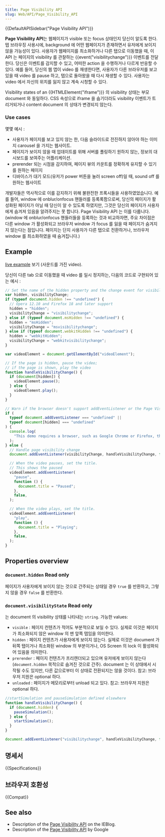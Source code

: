 ```yaml
---
title: Page Visibility API
slug: Web/API/Page_Visibility_API
---
```


{{DefaultAPISidebar("Page Visibility API")}}

**Page Visibility API**는 웹페이지가 visible 또는 focus 상태인지 당신이 알도록 한다. 탭 브라우징 사용시에, background 에 어떤 웹페이지가 존재하면서 유저에게 보이지 않을 가능성이 있다. 사용자가 웹페이지를 최소화하거나 다른 탭으로 이동했을 때, 이 API 는 페이지의 visibility 를 관찰하는 {{event("visibilitychange")}} 이벤트를 전달한다. 당신은 이벤트를 감지할 수 있고, 어떠한 action 을 수행하거나 다르게 반응할 수 있다. 예를 들어, 당신의 웹 앱이 video 를 재생한다면, 사용자가 다른 브라우저를 보고 있을 때 video 를 pause 하고, 탭으로 돌아왔을 때 다시 재생할 수 있다. 사용자는 video 에서 자신의 위치를 잃지 않고 계속 시청할 수 있다.

Visibility states of an {{HTMLElement("iframe")}} 의 visibility 상태는 부모 document 와 동일하다. CSS 속성으로 iframe 을 숨기더라도 visibility 이벤트가 트리거되거나 content document 의 상태가 변경되지 않는다.

### Use cases

몇몇 예시 :

- 사용자가 페이지를 보고 있지 않는 한, 다음 슬라이드로 전진하지 않아야 하는 이미지 carousel 을 가지는 웹사이트.
- 페이지가 보이지 않을 때 업데이트를 위해 서버를 폴링하기 원하지 않는, 정보의 대시보드를 보여주는 어플리케이션.
- prerender 되는 시점을 감지하여, 페이지 뷰의 카운트를 정확하게 유지할 수 있기를 원하는 페이지
- 디바이스가 대기 모드(유저가 power 버튼을 눌러 screen off)일 때, sound off 를 원하는 웹사이트

개발자들은 역사적으로 이를 감지하기 위해 불완전한 프록시들을 사용하였었습니다. 예를 들어, window 에 onblur/onfocus 핸들러를 등록록함으로써, 당신의 페이지가 활성화된 페이지가 아닐 때 당신이 알 수 있도록 하였지만, 그것은 당신의 페이지가 사용자에게 숨겨져 있음을 알려주지는 못 합니다. Page Visibility API 는 이를 다룹니다. (window 에 onblur/onfocus 핸들러들을 등록하는 것과 비교하자면, 주요 차이점은 다른 window 가 활성화되고 브라우저 window 가 focus 를 잃을 때 페이지가 숨겨지지 않는다는 점입니다. 페이지는 단지 사용자가 다른 탭으로 전환하거나, 브라우저 window 를 최소화하였을 때 숨겨집니다.)

## Example

[live example](http://daniemon.com/tech/webapps/page-visibility/) 보기 (사운드를 가진 video).

당신이 다른 tab 으로 이동했을 때 video 를 일시 정지하는, 다음의 코드로 구현되어 있는 예시 :

```js
// Set the name of the hidden property and the change event for visibility
var hidden, visibilityChange;
if (typeof document.hidden !== "undefined") {
  // Opera 12.10 and Firefox 18 and later support
  hidden = "hidden";
  visibilityChange = "visibilitychange";
} else if (typeof document.msHidden !== "undefined") {
  hidden = "msHidden";
  visibilityChange = "msvisibilitychange";
} else if (typeof document.webkitHidden !== "undefined") {
  hidden = "webkitHidden";
  visibilityChange = "webkitvisibilitychange";
}

var videoElement = document.getElementById("videoElement");

// If the page is hidden, pause the video;
// if the page is shown, play the video
function handleVisibilityChange() {
  if (document[hidden]) {
    videoElement.pause();
  } else {
    videoElement.play();
  }
}

// Warn if the browser doesn't support addEventListener or the Page Visibility API
if (
  typeof document.addEventListener === "undefined" ||
  typeof document[hidden] === "undefined"
) {
  console.log(
    "This demo requires a browser, such as Google Chrome or Firefox, that supports the Page Visibility API.",
  );
} else {
  // Handle page visibility change
  document.addEventListener(visibilityChange, handleVisibilityChange, false);

  // When the video pauses, set the title.
  // This shows the paused
  videoElement.addEventListener(
    "pause",
    function () {
      document.title = "Paused";
    },
    false,
  );

  // When the video plays, set the title.
  videoElement.addEventListener(
    "play",
    function () {
      document.title = "Playing";
    },
    false,
  );
}
```

## Properties overview

### `document.hidden` Read only

페이지가 사용자에게 보이지 않는 것으로 간주되는 상태일 경우 `true` 를 반환하고, 그렇지 않을 경우 `false` 를 반환한다.

### `document.visibilityState` Read only

는 document 의 visibility 상태를 나타내는 `string`. 가능한 values:

- `visible` : 페이지 컨텐츠가 적어도 부분적으로 보일 수 있다. 실제로 이것은 페이지가 최소화되지 않은 window 의 맨 앞쪽 탭임을 의미한다.
- `hidden` : 페이지 컨텐츠가 사용자에게 보이지 않는다. 실제로 이것은 document 가 뒤쪽 탭이거나 최소화된 window 의 부분이거나, OS Screen 의 lock 이 활성화되어 있음을 의미한다.
- `prerender` : 페이지 컨텐츠가 프리렌더되고 있으며 유저에게 보이지 않는다 (`document.hidden` 목적으로 숨겨진 것으로 간주). document 는 이 상태에서 시작될 수도 있지만, 다른 값으로부터 이 상태로 전환되지는 않을 것이다. 참고: 브라우저 지원은 optional 하다.
- `unloaded` : 페이지가 메모리로부터 unload 되고 있다. 참고: 브라우저 지원은 optional 하다.

```js
//startSimulation and pauseSimulation defined elsewhere
function handleVisibilityChange() {
  if (document.hidden) {
    pauseSimulation();
  } else {
    startSimulation();
  }
}

document.addEventListener("visibilitychange", handleVisibilityChange, false);
```

## 명세서

{{Specifications}}

## 브라우저 호환성

{{Compat}}

## See also

- Description of the [Page Visibility API](http://blogs.msdn.com/b/ie/archive/2011/07/08/using-pc-hardware-more-efficiently-in-html5-new-web-performance-apis-part-2.aspx) on the IEBlog.
- Description of the [Page Visibility API](http://code.google.com/chrome/whitepapers/pagevisibility.html) by Google
